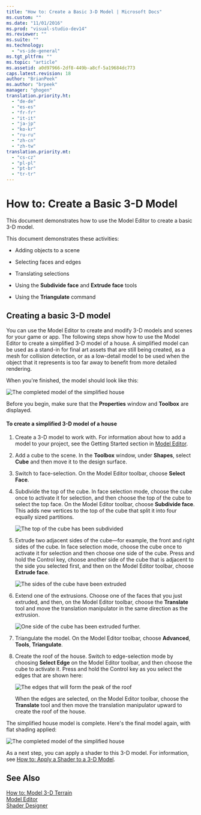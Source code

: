 ```yaml
---
title: "How to: Create a Basic 3-D Model | Microsoft Docs"
ms.custom: ""
ms.date: "11/01/2016"
ms.prod: "visual-studio-dev14"
ms.reviewer: ""
ms.suite: ""
ms.technology: 
  - "vs-ide-general"
ms.tgt_pltfrm: ""
ms.topic: "article"
ms.assetid: a0d97966-2df8-449b-a8cf-5a19684dc773
caps.latest.revision: 18
author: "BrianPeek"
ms.author: "brpeek"
manager: "ghogen"
translation.priority.ht: 
  - "de-de"
  - "es-es"
  - "fr-fr"
  - "it-it"
  - "ja-jp"
  - "ko-kr"
  - "ru-ru"
  - "zh-cn"
  - "zh-tw"
translation.priority.mt: 
  - "cs-cz"
  - "pl-pl"
  - "pt-br"
  - "tr-tr"
---
```

# How to: Create a Basic 3-D Model
This document demonstrates how to use the Model Editor to create a basic 3-D model.  
  
 This document demonstrates these activities:  
  
-   Adding objects to a scene  
  
-   Selecting faces and edges  
  
-   Translating selections  
  
-   Using the **Subdivide face** and **Extrude face** tools  
  
-   Using the **Triangulate** command  
  
## Creating a basic 3-D model  
 You can use the Model Editor to create and modify 3-D models and scenes for your game or app. The following steps show how to use the Model Editor to create a simplified 3-D model of a house. A simplified model can be used as a stand-in for final art assets that are still being created, as a mesh for collision detection, or as a low-detail model to be used when the object that it represents is too far away to benefit from more detailed rendering.  
  
 When you're finished, the model should look like this:  
  
 ![The completed model of the simplified house](../designers/media/gfx_model_demo_house_final.png "gfx_model_demo_house_final")  
  
 Before you begin, make sure that the **Properties** window and **Toolbox** are displayed.  
  
#### To create a simplified 3-D model of a house  
  
1.  Create a 3-D model to work with. For information about how to add a model to your project, see the Getting Started section in [Model Editor](../designers/model-editor.md).  
  
2.  Add a cube to the scene. In the **Toolbox** window, under **Shapes**, select **Cube** and then move it to the design surface.  
  
3.  Switch to face-selection. On the Model Editor toolbar, choose **Select Face**.  
  
4.  Subdivide the top of the cube. In face selection mode, choose the cube once to activate it for selection, and then choose the top of the cube to select the top face. On the Model Editor toolbar, choose **Subdivide face**. This adds new vertices to the top of the cube that split it into four equally sized partitions.  
  
     ![The top of the cube has been subdivided](../designers/media/gfx_model_demo_house_subdiv.png "gfx_model_demo_house_subdiv")  
  
5.  Extrude two adjacent sides of the cube—for example, the front and right sides of the cube. In face selection mode, choose the cube once to activate it for selection and then choose one side of the cube. Press and hold the Control key, choose another side of the cube that is adjacent to the side you selected first, and then on the Model Editor toolbar, choose **Extrude face**.  
  
     ![The sides of the cube have been extruded](../designers/media/gfx_model_demo_house_extrude.png "gfx_model_demo_house_extrude")  
  
6.  Extend one of the extrusions. Choose one of the faces that you just extruded, and then, on the Model Editor toolbar, choose the **Translate** tool and move the translation manipulator in the same direction as the extrusion.  
  
     ![One side of the cube has been extruded further.](../designers/media/gfx_model_demo_house_extend.png "gfx_model_demo_house_extend")  
  
7.  Triangulate the model. On the Model Editor toolbar, choose **Advanced**, **Tools**, **Triangulate**.  
  
8.  Create the roof of the house. Switch to edge-selection mode by choosing **Select Edge** on the Model Editor toolbar, and then choose the cube to activate it. Press and hold the Control key as you select the edges that are shown here:  
  
     ![The edges that will form the peak of the roof](../designers/media/gfx_model_demo_house_edges.png "gfx_model_demo_house_edges")  
  
     When the edges are selected, on the Model Editor toolbar, choose the **Translate** tool and then move the translation manipulator upward to create the roof of the house.  
  
 The simplified house model is complete. Here's the final model again, with flat shading applied:  
  
 ![The completed model of the simplified house](../designers/media/gfx_model_demo_house_final.png "gfx_model_demo_house_final")  
  
 As a next step, you can apply a shader to this 3-D model. For information, see [How to: Apply a Shader to a 3-D Model](../designers/how-to-apply-a-shader-to-a-3-d-model.md).  
  
## See Also  
 [How to: Model 3-D Terrain](../designers/how-to-model-3-d-terrain.md)   
 [Model Editor](../designers/model-editor.md)   
 [Shader Designer](../designers/shader-designer.md)